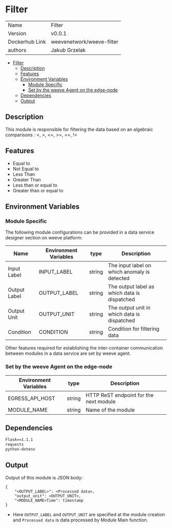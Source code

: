 # Filter

|                |                               |
| -------------- | ----------------------------- |
| Name           | Filter                        |
| Version        | v0.0.1                        |
| Dockerhub Link | weevenetwork/weeve-filter     |
| authors        | Jakub Grzelak                 |



- [Filter](#filter)
  - [Description](#description)
  - [Features](#features)
  - [Environment Variables](#environment-variables)
    - [Module Specific](#module-specific)
    - [Set by the weeve Agent on the edge-node](#set-by-the-weeve-agent-on-the-edge-node)
  - [Dependencies](#dependencies)
  - [Output](#output)



## Description

This module is responsible for filtering the data based on an algebraic comparisons : <, >, <=, >=, ==, !=

## Features

* Equal to
* Not Equal to
* Less Than
* Greater Than
* Less than or equal to
* Greater than or equal to

## Environment Variables

### Module Specific

The following module configurations can be provided in a data service designer section on weeve platform:


| Name         | Environment Variables | type   | Description                                  |
| ------------ | --------------------- | ------ | -------------------------------------------- |
| Input Label  | INPUT_LABEL           | string | The input label on which anomaly is detected |
| Output Label | OUTPUT_LABEL          | string | The output label as which data is dispatched |
| Output Unit  | OUTPUT_UNIT           | string | The output unit in which data is dispatched  |
| Condition    | CONDITION             | string | Condition for filtering data                 |

Other features required for establishing the inter-container communication between modules in a data service are set by weeve agent.

### Set by the weeve Agent on the edge-node

| Environment Variables | type   | Description                            |
| --------------------- | ------ | -------------------------------------- |
| EGRESS_API_HOST       | string | HTTP ReST endpoint for the next module |
| MODULE_NAME           | string | Name of the module                     |



## Dependencies

```txt
Flask==1.1.1
requests
python-dotenv
```

## Output
Output of this module is JSON body:

```node
{
    "<OUTPUT_LABEL>": <Processed data>,
    "output_unit": <OUTPUT_UNIT>,
    "<MODULE_NAME>Time": timestamp
}
```
 
* Here `OUTPUT_LABEL` and `OUTPUT_UNIT` are specified at the module creation and `Processed data` is data processed by Module Main function.
